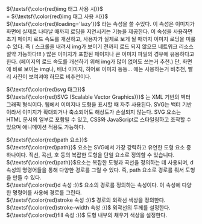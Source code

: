 
${\textsf{\color{red}img 태그 사용 시}}$<br>
= ${\textsf{\color{red}img 태그 사용 시}}$ ${\textsf{\color{red}loading='lazy'}}$ 라는 속성을 쓸 수있다. 이 속성은 이미지가 화면에 실제로 나타날 때까지 로딩을 지연시키는 기능을 제공한다.
이 속성을 사용하면 초기 페이지 로드 속도를 개선하고, 사용자가 실제로 보게 될 때까지 이미지 로딩을 미룰 수 있다.
즉 ( 스크롤을 내려서 img가 보이기 전까지 로드 되지 않으므 네트워크 리소스 절약 가능하다!!! )
많은 이미지가 포함된 페이지나 큰 이미지 파일의 경우에 유용하다고 한다. (페이지의 로드 속도를 개선하기 위해 img가 많이 없어도 쓰는거 추천.)
단, 화면에 바로 보이는 img나, 배너 이미지, 히어로 이미지 등등... 에는 사용하는거 비추천, 빨리 사진이 보여져야 하므로 비추천이다.

${\textsf{\color{red}svg 태그}}$<br>
${\textsf{\color{red}SVG (Scalable Vector Graphics)}}$ 는 XML 기반의 벡터 그래픽 형식이다. 웹에서 이미지나 도형을 표시할 때 자주 사용된다.
SVG는 백터 기반이라서 이미지가 확대되거나 축소되어도 해상도가 손실되지 않는다.
SVG 요소는 HTML 문서의 일부로 포함될 수 있고, CSS와 JavaScript로 스타일링하고 조작할 수 있으며 애니메이션 적용도 가능하다.

${\textsf{\color{red}path 요소}}$<br>
${\textsf{\color{red}path}}$ 요소는 SVG에서 가장 강력하고 유연한 도형 요소 중 하나이다. 직선, 곡선, 호 등의 복잡한 도형을 단일 요소로 정의할 수 있습니다.
${\textsf{\color{red}path}}$요소는 복잡한 도형과 곡선을 정의하는 데 사용되며, d 속성의 명령어들을 통해 다양한 경로를 그릴 수 있다.
즉, path 요소로 경로를 줘서 도형을 만들 수 있다.<br>
${\textsf{\color{red}d 속성 :}}$ <path> 요소의 경로를 정의하는 속성이다. 이 속성에 다양한 명령어를 사용해 경로를 그린다.<br>
${\textsf{\color{red}stroke 속성 :}}$ 경로의 외곽선 색상을 정의한다.<br>
${\textsf{\color{red}stroke-width 속성 :}}$ 외곽선의 두께를 설정한다.<br>
${\textsf{\color{red}fill 속성 :}}$ 도형 내부의 채우기 색상을 설정한다.






